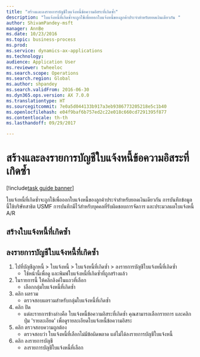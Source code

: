```yaml
--- 
title: "สร้างและลงรายการบัญชีใบแจ้งหนี้ข้อความอิสระที่เกิดซ้ำ"
description: "ใบแจ้งหนี้ที่เกิดซ้ำจะถูกใช้เพื่อออกใบแจ้งหนี้ของลูกค้าประจำสำหรับยอดเงินเดียวกัน "
author: ShivamPandey-msft
manager: AnnBe
ms.date: 10/23/2016
ms.topic: business-process
ms.prod: 
ms.service: dynamics-ax-applications
ms.technology: 
audience: Application User
ms.reviewer: twheeloc
ms.search.scope: Operations
ms.search.region: Global
ms.author: shpandey
ms.search.validFrom: 2016-06-30
ms.dyn365.ops.version: AX 7.0.0
ms.translationtype: HT
ms.sourcegitcommit: 7e0a5d044133b917a3eb9386773205218e5c1b40
ms.openlocfilehash: e04f9baf6b757ed2c22e018c660cd7291395f877
ms.contentlocale: th-th
ms.lasthandoff: 09/29/2017

---
```

# <a name="generate-and-post-recurring-free-text-invoices"></a>สร้างและลงรายการบัญชีใบแจ้งหนี้ข้อความอิสระที่เกิดซ้ำ

[!include[task guide banner](../../includes/task-guide-banner.md)]

ใบแจ้งหนี้ที่เกิดซ้ำจะถูกใช้เพื่อออกใบแจ้งหนี้ของลูกค้าประจำสำหรับยอดเงินเดียวกัน  การบันทึกข้อมูลนี้ใช้บริษัทสาธิต USMF การบันทึกมีไว้สำหรับบุคคลที่รับผิดชอบการจัดการ และประมวลผลใบแจ้งหนี้ A/R


## <a name="generate-recurring-invoices"></a>สร้างใบแจ้งหนี้ที่เกิดซ้ำ

## <a name="post-recurring-invoices"></a>ลงรายการบัญชีใบแจ้งหนี้ที่เกิดซ้ำ
1. ไปที่บัญชีลูกหนี้ > ใบแจ้งหนี้ > ใบแจ้งหนี้ที่เกิดซ้ำ > ลงรายการบัญชีใบแจ้งหนี้ที่เกิดซ้ำ
    * ใช้หน้านี้เพื่อดู และพิมพ์ใบแจ้งหนี้ที่เกิดซ้ำที่ถูกสร้างแล้ว  
2. ในรายการนี้ ให้คลิกลิงค์ในแถวที่เลือก
    * เลือกกลุ่มใบแจ้งหนี้ที่เกิดซ้ำ  
3. คลิก ผลรวม
    * ตรวจสอบผลรวมสำหรับกลุ่มใบแจ้งหนี้ที่เกิดซ้ำ  
4. คลิก ปิด
    * แต่ละรายการข้างล่างคือ ใบแจ้งหนี้ข้อความอิสระที่เกิดซ้ำ  คุณสามารถเลือกรายการ และคลิกปุ่ม 'รายละเอียด' เพื่อดูรายละเอียดใบแจ้งหนี้ข้อความอิสระ  
5. คลิก ตรวจสอบความถูกต้อง
    * ตรวจสอบว่า ใบแจ้งหนี้ที่เลือกไม่มีข้อผิดพลาด แต่ไม่ได้ลงรายการบัญชีใบแจ้งหนี้  
6. คลิก ลงรายการบัญชี
    * ลงรายการบัญชีใบแจ้งหนี้ที่เลือก  


